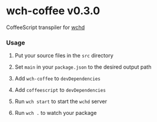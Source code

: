 # wch-coffee v0.3.0

CoffeeScript transpiler for [wchd](https://npmjs.org/package/wchd)

### Usage

1. Put your source files in the `src` directory

2. Set `main` in your `package.json` to the desired output path

3. Add `wch-coffee` to `devDependencies`

4. Add `coffeescript` to `devDependencies`

5. Run `wch start` to start the `wchd` server

6. Run `wch .` to watch your package
